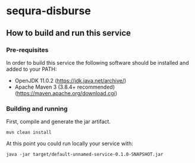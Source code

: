 # sequra-disburse

## How to build and run this service ##

### Pre-requisites ###

In order to build this service the following software should be installed and added to your PATH:

- OpenJDK 11.0.2 (<https://jdk.java.net/archive/>)
- Apache Maven 3 (3.8.4+ recommended) (<https://maven.apache.org/download.cgi>)


### Building and running ###

First, compile and generate the jar artifact.

```
mvn clean install
```

At this point you could run locally your service with:

```
java -jar target/default-unnamed-service-0.1.0-SNAPSHOT.jar
```
